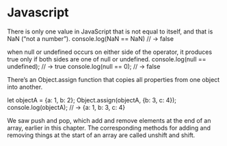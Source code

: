 # Javascript

There is only one value in JavaScript that is not equal to itself, and that is
NaN (“not a number”).
console.log(NaN == NaN)
// → false


when null or undefined
occurs on either side of the operator, it produces true only if both sides are one
of null or undefined.
console.log(null == undefined);
// → true
console.log(null == 0);
// → false


There’s an Object.assign function that copies all properties from one object
into another.

let objectA = {a: 1, b: 2};
Object.assign(objectA, {b: 3, c: 4});
console.log(objectA);
// → {a: 1, b: 3, c: 4}

We saw push and pop, which add and remove elements at the end of an array,
earlier in this chapter. The corresponding methods for adding and removing
things at the start of an array are called unshift and shift.
